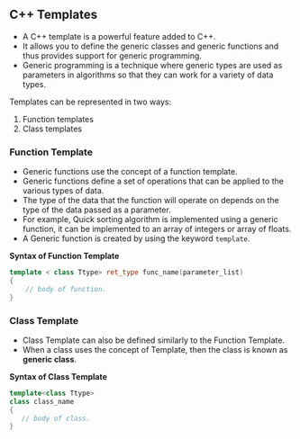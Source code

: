 ## C++ Templates
- A C++ template is a powerful feature added to C++. 
- It allows you to define the generic classes and generic functions and thus provides support for generic programming. 
- Generic programming is a technique where generic types are used as parameters in algorithms so that they can work for a variety of data types.

Templates can be represented in two ways:
1. Function templates
2. Class templates

### Function Template
- Generic functions use the concept of a function template. 
- Generic functions define a set of operations that can be applied to the various types of data.
- The type of the data that the function will operate on depends on the type of the data passed as a parameter.
- For example, Quick sorting algorithm is implemented using a generic function, it can be implemented to an array of integers or array of floats.
- A Generic function is created by using the keyword `template`.

**Syntax of Function Template**
```cpp
template < class Ttype> ret_type func_name(parameter_list)  
{  
    // body of function.  
}
```


### Class Template
- Class Template can also be defined similarly to the Function Template. 
- When a class uses the concept of Template, then the class is known as __generic class__.

**Syntax of Class Template**
```cpp
template<class Ttype>  
class class_name  
{  
   // body of class.  
}
```
